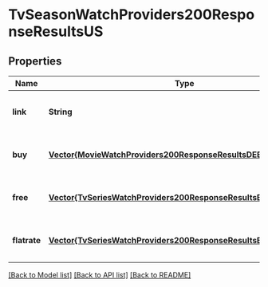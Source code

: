 # TvSeasonWatchProviders200ResponseResultsUS


## Properties
Name | Type | Description | Notes
------------ | ------------- | ------------- | -------------
**link** | **String** |  | [optional] [default to nothing]
**buy** | [**Vector{MovieWatchProviders200ResponseResultsDEBuyInner}**](MovieWatchProviders200ResponseResultsDEBuyInner.md) |  | [optional] [default to nothing]
**free** | [**Vector{TvSeriesWatchProviders200ResponseResultsBRFlatrateInner}**](TvSeriesWatchProviders200ResponseResultsBRFlatrateInner.md) |  | [optional] [default to nothing]
**flatrate** | [**Vector{TvSeriesWatchProviders200ResponseResultsBRFlatrateInner}**](TvSeriesWatchProviders200ResponseResultsBRFlatrateInner.md) |  | [optional] [default to nothing]


[[Back to Model list]](../README.md#models) [[Back to API list]](../README.md#api-endpoints) [[Back to README]](../README.md)


